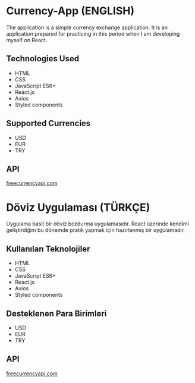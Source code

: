 # Currency-App (ENGLISH)

The application is a simple currency exchange application. It is an application prepared for practicing in this period when I am developing myself on React.

## Technologies Used
- HTML
- CSS
- JavaScript ES6+
- React.js
- Axios
- Styled components

## Supported Currencies
- USD
- EUR
- TRY

## API
[freecurrencyapi.com](https://freecurrencyapi.com)

# Döviz Uygulaması (TÜRKÇE)
Uygulama basit bir döviz bozdurma uygulamasıdır. React üzerinde kendimi geliştirdiğim bu dönemde pratik yapmak için hazırlanmış bir uygulamadır.

## Kullanılan Teknolojiler
- HTML
- CSS
- JavaScript ES6+
- React.js
- Axios
- Styled components

## Desteklenen Para Birimleri
- USD
- EUR
- TRY

## API
[freecurrencyapi.com](https://freecurrencyapi.com)
